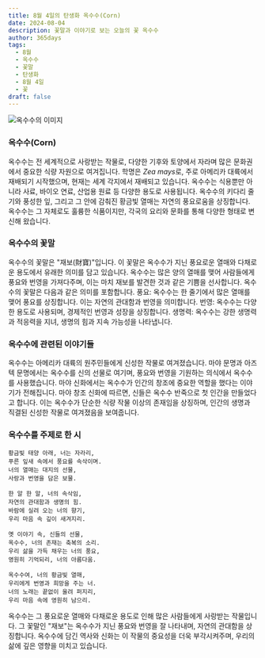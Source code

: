 ```yaml
---
title: 8월 4일의 탄생화 옥수수(Corn)
date: 2024-08-04
description: 꽃말과 이야기로 보는 오늘의 꽃 옥수수
author: 365days
tags:
  - 8월
  - 옥수수
  - 꽃말
  - 탄생화
  - 8월 4일
  - 꽃
draft: false
---
```


![옥수수의 이미지](https://cdn.pixabay.com/photo/2010/12/13/09/56/corn-field-1935_1280.jpg#center)


### 옥수수(Corn)

옥수수는 전 세계적으로 사랑받는 작물로, 다양한 기후와 토양에서 자라며 많은 문화권에서 중요한 식량 자원으로 여겨집니다. 학명은 *Zea mays*로, 주로 아메리카 대륙에서 재배되기 시작했으며, 현재는 세계 각지에서 재배되고 있습니다. 옥수수는 식용뿐만 아니라 사료, 바이오 연료, 산업용 원료 등 다양한 용도로 사용됩니다. 옥수수의 키다리 줄기와 풍성한 잎, 그리고 그 안에 감춰진 황금빛 열매는 자연의 풍요로움을 상징합니다. 옥수수는 그 자체로도 훌륭한 식품이지만, 각국의 요리와 문화를 통해 다양한 형태로 변신해 왔습니다.

### 옥수수의 꽃말

옥수수의 꽃말은 "재보(財寶)"입니다. 이 꽃말은 옥수수가 지닌 풍요로운 열매와 다채로운 용도에서 유래한 의미를 담고 있습니다. 옥수수는 많은 양의 열매를 맺어 사람들에게 풍요와 번영을 가져다주며, 이는 마치 재보를 발견한 것과 같은 기쁨을 선사합니다. 옥수수의 꽃말은 다음과 같은 의미를 포함합니다. 풍요: 옥수수는 한 줄기에서 많은 열매를 맺어 풍요를 상징합니다. 이는 자연의 관대함과 번영을 의미합니다. 번영: 옥수수는 다양한 용도로 사용되며, 경제적인 번영과 성장을 상징합니다. 생명력: 옥수수는 강한 생명력과 적응력을 지녀, 생명의 힘과 지속 가능성을 나타냅니다.

### 옥수수에 관련된 이야기들

옥수수는 아메리카 대륙의 원주민들에게 신성한 작물로 여겨졌습니다. 마야 문명과 아즈텍 문명에서는 옥수수를 신의 선물로 여기며, 풍요와 번영을 기원하는 의식에서 옥수수를 사용했습니다. 마야 신화에서는 옥수수가 인간의 창조에 중요한 역할을 했다는 이야기가 전해집니다. 마야 창조 신화에 따르면, 신들은 옥수수 반죽으로 첫 인간을 만들었다고 합니다. 이는 옥수수가 단순한 식량 작물 이상의 존재임을 상징하며, 인간의 생명과 직결된 신성한 작물로 여겨졌음을 보여줍니다.

### 옥수수를 주제로 한 시

	황금빛 태양 아래, 너는 자라리,
	푸른 잎새 속에서 풍요를 속삭이며.
	너의 열매는 대지의 선물,
	사랑과 번영을 담은 보물.
	
	한 알 한 알, 너의 속삭임,
	자연의 관대함과 생명의 힘.
	바람에 실려 오는 너의 향기,
	우리 마음 속 깊이 새겨지리.
	
	옛 이야기 속, 신들의 선물,
	옥수수, 너의 존재는 축복의 소리.
	우리 삶을 가득 채우는 너의 풍요,
	영원히 기억되리, 너의 아름다움.
	
	옥수수여, 너의 황금빛 열매,
	우리에게 번영과 희망을 주는 너.
	너의 노래는 끝없이 울려 퍼지리,
	우리 마음 속에 영원히 남으리.

옥수수는 그 풍요로운 열매와 다채로운 용도로 인해 많은 사람들에게 사랑받는 작물입니다. 그 꽃말인 "재보"는 옥수수가 지닌 풍요와 번영을 잘 나타내며, 자연의 관대함을 상징합니다. 옥수수에 담긴 역사와 신화는 이 작물의 중요성을 더욱 부각시켜주며, 우리의 삶에 깊은 영향을 미치고 있습니다.

